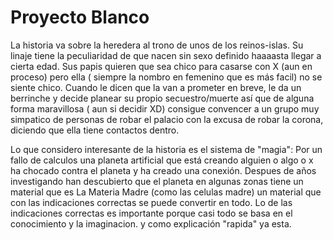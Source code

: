 # Proyecto Blanco

La historia va sobre la heredera al trono de unos de los reinos-islas. Su linaje tiene la peculiaridad de que nacen sin sexo definido haaaasta llegar a cierta edad. Sus papis quieren que sea chico para casarse con X (aun en proceso) pero ella ( siempre la nombro en femenino que es más facil) no se siente chico. Cuando le dicen que la van a prometer en breve, le da un berrinche y decide planear su propio secuestro/muerte así que de alguna forma maravillosa ( aun si decidir XD) consigue convencer a un grupo muy simpatico de personas de robar el palacio con la excusa de robar la corona, diciendo que ella tiene contactos dentro.

Lo que considero interesante de la historia es el sistema de "magia":  Por un fallo de calculos una planeta artificial que está creando alguien o algo o x ha chocado contra el planeta y ha creado una conexión. Despues de años investigando han descubierto que el planeta en algunas zonas tiene un material que es La Materia Madre (como las celulas madre) un material que con las indicaciones correctas se puede convertir en todo. Lo de las indicaciones correctas es importante porque casi todo se basa en el conocimiento y la imaginacion. y como explicación "rapida" ya esta.
